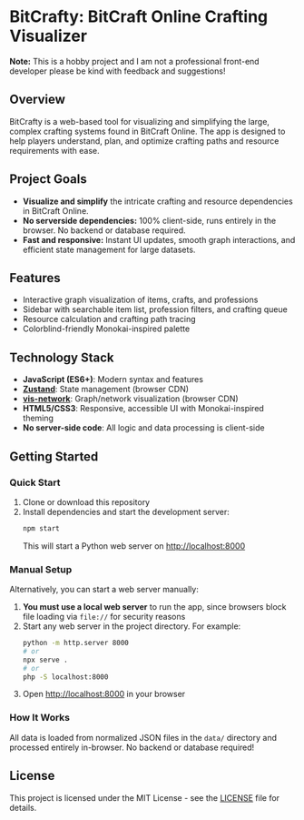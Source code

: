 # BitCrafty: BitCraft Online Crafting Visualizer

**Note:** This is a hobby project and I am not a professional front-end developer please be kind with feedback and suggestions!

## Overview
BitCrafty is a web-based tool for visualizing and simplifying the large, complex crafting systems found in BitCraft Online. The app is designed to help players understand, plan, and optimize crafting paths and resource requirements with ease.

## Project Goals
- **Visualize and simplify** the intricate crafting and resource dependencies in BitCraft Online.
- **No serverside dependencies:** 100% client-side, runs entirely in the browser. No backend or database required.
- **Fast and responsive:** Instant UI updates, smooth graph interactions, and efficient state management for large datasets.

## Features
- Interactive graph visualization of items, crafts, and professions
- Sidebar with searchable item list, profession filters, and crafting queue
- Resource calculation and crafting path tracing
- Colorblind-friendly Monokai-inspired palette

## Technology Stack
- **JavaScript (ES6+)**: Modern syntax and features
- **[Zustand](https://github.com/pmndrs/zustand)**: State management (browser CDN)
- **[vis-network](https://github.com/visjs/vis-network)**: Graph/network visualization (browser CDN)
- **HTML5/CSS3**: Responsive, accessible UI with Monokai-inspired theming
- **No server-side code**: All logic and data processing is client-side

## Getting Started

### Quick Start
1. Clone or download this repository
2. Install dependencies and start the development server:
   ```bash
   npm start
   ```
   This will start a Python web server on [http://localhost:8000](http://localhost:8000)

### Manual Setup
Alternatively, you can start a web server manually:
1. **You must use a local web server** to run the app, since browsers block file loading via `file://` for security reasons
2. Start any web server in the project directory. For example:
   ```bash
   python -m http.server 8000
   # or
   npx serve .
   # or
   php -S localhost:8000
   ```
3. Open [http://localhost:8000](http://localhost:8000) in your browser

### How It Works
All data is loaded from normalized JSON files in the `data/` directory and processed entirely in-browser. No backend or database required!

## License
This project is licensed under the MIT License - see the [LICENSE](LICENSE) file for details.
